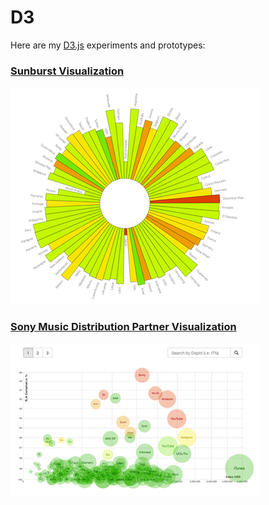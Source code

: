 D3
==

Here are my [D3.js](http://d3js.org/ "D3js.org") experiments and prototypes: 

### [Sunburst Visualization](/partnerviz)

![Sunburst](/sunburst/sunburst-sm.gif)


### [Sony Music Distribution Partner Visualization](/partnerviz)

![Sunburst](/partnerviz/partnerviz-sm.gif)



